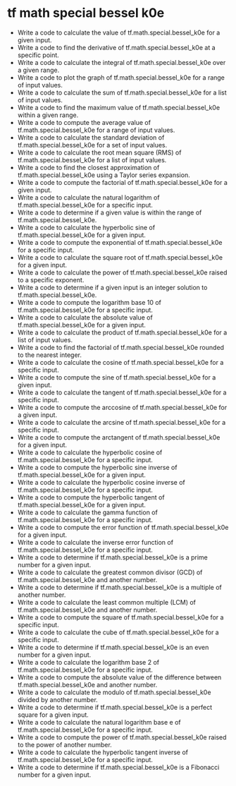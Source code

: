 # tf math special bessel k0e

- Write a code to calculate the value of tf.math.special.bessel_k0e for a given input.
- Write a code to find the derivative of tf.math.special.bessel_k0e at a specific point.
- Write a code to calculate the integral of tf.math.special.bessel_k0e over a given range.
- Write a code to plot the graph of tf.math.special.bessel_k0e for a range of input values.
- Write a code to calculate the sum of tf.math.special.bessel_k0e for a list of input values.
- Write a code to find the maximum value of tf.math.special.bessel_k0e within a given range.
- Write a code to compute the average value of tf.math.special.bessel_k0e for a range of input values.
- Write a code to calculate the standard deviation of tf.math.special.bessel_k0e for a set of input values.
- Write a code to calculate the root mean square (RMS) of tf.math.special.bessel_k0e for a list of input values.
- Write a code to find the closest approximation of tf.math.special.bessel_k0e using a Taylor series expansion.
- Write a code to compute the factorial of tf.math.special.bessel_k0e for a given input.
- Write a code to calculate the natural logarithm of tf.math.special.bessel_k0e for a specific input.
- Write a code to determine if a given value is within the range of tf.math.special.bessel_k0e.
- Write a code to calculate the hyperbolic sine of tf.math.special.bessel_k0e for a given input.
- Write a code to compute the exponential of tf.math.special.bessel_k0e for a specific input.
- Write a code to calculate the square root of tf.math.special.bessel_k0e for a given input.
- Write a code to calculate the power of tf.math.special.bessel_k0e raised to a specific exponent.
- Write a code to determine if a given input is an integer solution to tf.math.special.bessel_k0e.
- Write a code to compute the logarithm base 10 of tf.math.special.bessel_k0e for a specific input.
- Write a code to calculate the absolute value of tf.math.special.bessel_k0e for a given input.
- Write a code to calculate the product of tf.math.special.bessel_k0e for a list of input values.
- Write a code to find the factorial of tf.math.special.bessel_k0e rounded to the nearest integer.
- Write a code to calculate the cosine of tf.math.special.bessel_k0e for a specific input.
- Write a code to compute the sine of tf.math.special.bessel_k0e for a given input.
- Write a code to calculate the tangent of tf.math.special.bessel_k0e for a specific input.
- Write a code to compute the arccosine of tf.math.special.bessel_k0e for a given input.
- Write a code to calculate the arcsine of tf.math.special.bessel_k0e for a specific input.
- Write a code to compute the arctangent of tf.math.special.bessel_k0e for a given input.
- Write a code to calculate the hyperbolic cosine of tf.math.special.bessel_k0e for a specific input.
- Write a code to compute the hyperbolic sine inverse of tf.math.special.bessel_k0e for a given input.
- Write a code to calculate the hyperbolic cosine inverse of tf.math.special.bessel_k0e for a specific input.
- Write a code to compute the hyperbolic tangent of tf.math.special.bessel_k0e for a given input.
- Write a code to calculate the gamma function of tf.math.special.bessel_k0e for a specific input.
- Write a code to compute the error function of tf.math.special.bessel_k0e for a given input.
- Write a code to calculate the inverse error function of tf.math.special.bessel_k0e for a specific input.
- Write a code to determine if tf.math.special.bessel_k0e is a prime number for a given input.
- Write a code to calculate the greatest common divisor (GCD) of tf.math.special.bessel_k0e and another number.
- Write a code to determine if tf.math.special.bessel_k0e is a multiple of another number.
- Write a code to calculate the least common multiple (LCM) of tf.math.special.bessel_k0e and another number.
- Write a code to compute the square of tf.math.special.bessel_k0e for a specific input.
- Write a code to calculate the cube of tf.math.special.bessel_k0e for a specific input.
- Write a code to determine if tf.math.special.bessel_k0e is an even number for a given input.
- Write a code to calculate the logarithm base 2 of tf.math.special.bessel_k0e for a specific input.
- Write a code to compute the absolute value of the difference between tf.math.special.bessel_k0e and another number.
- Write a code to calculate the modulo of tf.math.special.bessel_k0e divided by another number.
- Write a code to determine if tf.math.special.bessel_k0e is a perfect square for a given input.
- Write a code to calculate the natural logarithm base e of tf.math.special.bessel_k0e for a specific input.
- Write a code to compute the power of tf.math.special.bessel_k0e raised to the power of another number.
- Write a code to calculate the hyperbolic tangent inverse of tf.math.special.bessel_k0e for a specific input.
- Write a code to determine if tf.math.special.bessel_k0e is a Fibonacci number for a given input.
